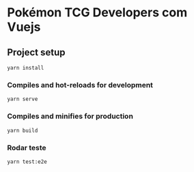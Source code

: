 # Pokémon TCG Developers com Vuejs

## Project setup
```
yarn install
```

### Compiles and hot-reloads for development
```
yarn serve
```

### Compiles and minifies for production
```
yarn build
```

### Rodar teste
```
yarn test:e2e
```

